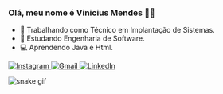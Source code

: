 ### Olá, meu nome é Vinicius Mendes 👨‍💻



- 🔭 Trabalhando como Técnico em Implantação de Sistemas.
- 🌱 Estudando Engenharia de Software.
- 💻 Aprendendo Java e Html.
  

<div>
  <a href="https://www.instagram.com/vini_mendes123/?next=%2F" target="_blank">
    <img src="https://img.shields.io/badge/-Instagram-%23E4405F?style=for-the-badge&logo=instagram&logoColor=white" alt="Instagram">
  </a>
  <a href="mailto:viniciusmmarcal@gmail.com">
    <img src="https://img.shields.io/badge/-Gmail-%23333?style=for-the-badge&logo=gmail&logoColor=white" alt="Gmail">
  </a>
  <a href="https://www.linkedin.com/in/viniciusmarcal123/" target="_blank">
    <img src="https://img.shields.io/badge/-LinkedIn-%230077B5?style=for-the-badge&logo=linkedin&logoColor=white" alt="LinkedIn">
  </a>

  </div>

  ![snake gif](https://github.com/vinimendes123/vinimendes123/blob/output/github-contribution-grid-snake.svg)



